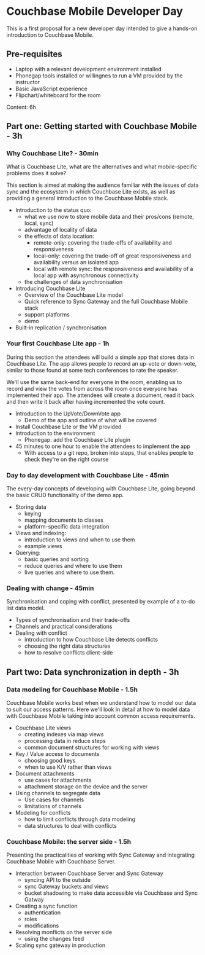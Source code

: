 Couchbase Mobile Developer Day
===============

This is a first proposal for a new developer day intended to give a hands-on introduction to Couchbase Mobile.

Pre-requisites
---------------

 * Laptop with a relevant development environment installed
 * Phonegap tools installed or willingnes to run a VM provided by the instructor
 * Basic JavaScript experience
 * Flipchart/whiteboard for the room

Content: 6h

Part one: Getting started with Couchbase Mobile - 3h
------------------------------------------

### Why Couchbase Lite? - 30min

What is Couchbase Lite, what are the alternatives and what mobile-specific
problems does it solve? 

This section is aimed at making the audience familiar
with the issues of data sync and the ecosystem in which Couchbase Lite exists,
as well as providing a general introduction to the Couchbase Mobile stack.

- Introduction to the status quo:
  - what we use now to store mobile data and their pros/cons (remote, local, sync)
  - advantage of locality of data
  - the effects of data location:
    - remote-only: covering the trade-offs of availability and responsiveness
    - local-only: covering the trade-off of great responsiveness and availability versus an isolated app
    - local with remote sync: the responsiveness and availability of a local app with asynchronous connectivity
  - the challenges of data synchronisation
- Introducing Couchbase Lite
  - Overview of the Couchbase Lite model
  - Quick reference to Sync Gateway and the full Couchbase Mobile stack
  - support platforms
  - demo
- Built-in replication / synchronisation

### Your first Couchbase Lite app - 1h

During this section the attendees will build a simple app that stores data in
Couchbase Lite. The app allows people to record an up-vote or down-vote, similar
to those found at some tech conferences to rate the speaker. 

We'll use the same back-end for everyone in the room, enabling us to record and 
view the votes from across the room once everyone has implemented their app. The 
attendees will create a document, read it back and then write it back after having
incremented the vote count.

- Introduction to the UpVote/DownVote app
  - Demo of the app and outline of what will be covered
- Install Couchbase Lite or the VM provided
- Introduction to the environment
  - Phonegap: add the Couchbase Lite plugin
- 45 minutes to one hour to enable the attendees to implement the app
  - With access to a git repo, broken into steps, that enables people to check
  they're on the right course


### Day to day development with Couchbase Lite - 45min

The every-day concepts of developing with Couchbase Lite, going beyond the basic
CRUD functionality of the demo app.

- Storing data
  - keying
  - mapping documents to classes
  - platform-specific data integration
- Views and indexing:
  - introduction to views and when to use them
  - example views
- Querying:
  - basic queries and sorting
  - reduce queries and where to use them
  - live queries and where to use them.

### Dealing with change - 45min

Synchronisation and coping with conflict, presented by example of a to-do list
data model.

- Types of synchronisation and their trade-offs
- Channels and practical considerations
- Dealing with conflict
  - introduction to how Couchbase Lite detects conflicts
  - choosing the right data structures
  - how to resolve conflicts client-side


Part two: Data synchronization in depth - 3h
----------------------------------

### Data modeling for Couchbase Mobile - 1.5h

Couchbase Mobile works best when we understand how to model our data to suit our
access patterns. Here we'll look in detail at how to model data with Couchbase Mobile 
taking into account common access requirements.

- Couchbase Lite views
  - creating indexes via map views
  - processing data in reduce steps
  - common document structures for working with views
- Key / Value access to documents
  - choosing good keys
  - when to use K/V rather than views
- Document attachments
  - use cases for attachments
  - attachment storage on the device and the server
- Using channels to segregate data
  - Use cases for channels
  - limitations of channels
- Modeling for conflicts
  - how to limit conflicts through data modeling
  - data structures to deal with conflicts

### Couchbase Mobile: the server side - 1.5h

Presenting the practicalities of working with Sync Gateway and integrating 
Couchbase Mobile with Couchbase Server.

- Interaction between Couchbase Server and Sync Gateway
  - syncing API to the outside
  - sync Gateway buckets and views
  - bucket shadowing to make data accessible via Couchbase and Sync Gatway
- Creating a sync function
  - authentication
  - roles
  - modifications
- Resolving monflicts on the server side
  - using the changes feed
- Scaling sync gateway in production


